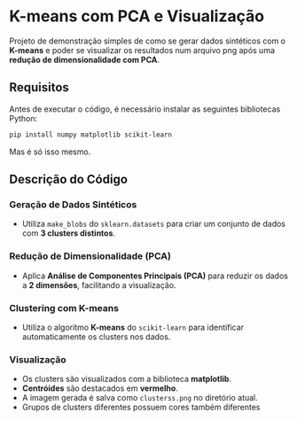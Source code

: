 # K-means com PCA e Visualização

Projeto de demonstração simples de como se gerar dados sintéticos com o **K-means** e poder se visualizar os resultados num arquivo png após uma **redução de dimensionalidade com PCA**.

## Requisitos

Antes de executar o código, é necessário instalar as seguintes bibliotecas Python:

```bash
pip install numpy matplotlib scikit-learn
```
Mas é só isso mesmo.

## Descrição do Código

### Geração de Dados Sintéticos
- Utiliza `make_blobs` do `sklearn.datasets` para criar um conjunto de dados com **3 clusters distintos**.

### Redução de Dimensionalidade (PCA)
- Aplica **Análise de Componentes Principais (PCA)** para reduzir os dados a **2 dimensões**, facilitando a visualização.

### Clustering com K-means
- Utiliza o algoritmo **K-means** do `scikit-learn` para identificar automaticamente os clusters nos dados.

### Visualização
- Os clusters são visualizados com a biblioteca **matplotlib**.
- **Centróides** são destacados em **vermelho**.
- A imagem gerada é salva como `clusterss.png` no diretório atual.
- Grupos de clusters diferentes possuem cores também diferentes
